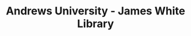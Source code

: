 ---
layout: repo
title: "Andrews University - James White Library"
id: 3917
permalink: repos/3917/
---